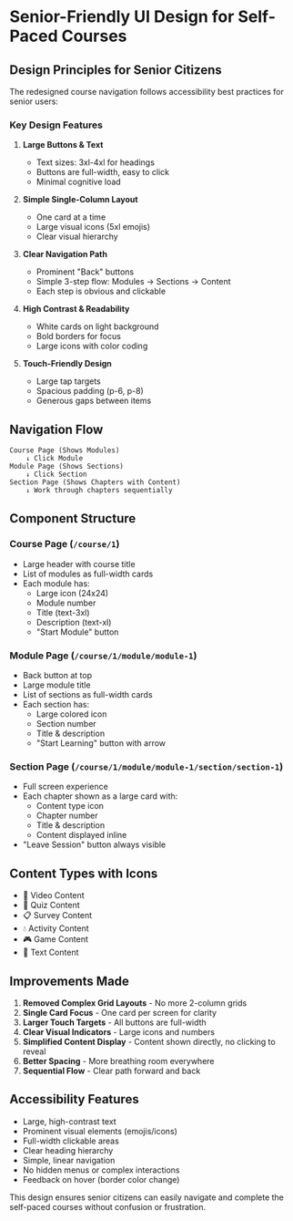 # Senior-Friendly UI Design for Self-Paced Courses

## Design Principles for Senior Citizens

The redesigned course navigation follows accessibility best practices for senior users:

### Key Design Features

1. **Large Buttons & Text**
   - Text sizes: 3xl-4xl for headings
   - Buttons are full-width, easy to click
   - Minimal cognitive load

2. **Simple Single-Column Layout**
   - One card at a time
   - Large visual icons (5xl emojis)
   - Clear visual hierarchy

3. **Clear Navigation Path**
   - Prominent "Back" buttons
   - Simple 3-step flow: Modules → Sections → Content
   - Each step is obvious and clickable

4. **High Contrast & Readability**
   - White cards on light background
   - Bold borders for focus
   - Large icons with color coding

5. **Touch-Friendly Design**
   - Large tap targets
   - Spacious padding (p-6, p-8)
   - Generous gaps between items

## Navigation Flow

```
Course Page (Shows Modules)
    ↓ Click Module
Module Page (Shows Sections)
    ↓ Click Section
Section Page (Shows Chapters with Content)
    ↓ Work through chapters sequentially
```

## Component Structure

### Course Page (`/course/1`)
- Large header with course title
- List of modules as full-width cards
- Each module has:
  - Large icon (24x24)
  - Module number
  - Title (text-3xl)
  - Description (text-xl)
  - "Start Module" button

### Module Page (`/course/1/module/module-1`)
- Back button at top
- Large module title
- List of sections as full-width cards
- Each section has:
  - Large colored icon
  - Section number
  - Title & description
  - "Start Learning" button with arrow

### Section Page (`/course/1/module/module-1/section/section-1`)
- Full screen experience
- Each chapter shown as a large card with:
  - Content type icon
  - Chapter number
  - Title & description
  - Content displayed inline
- "Leave Session" button always visible

## Content Types with Icons

- 🎥 Video Content
- 🧠 Quiz Content
- 📋 Survey Content
- 💧 Activity Content
- 🎮 Game Content
- 📄 Text Content

## Improvements Made

1. **Removed Complex Grid Layouts** - No more 2-column grids
2. **Single Card Focus** - One card per screen for clarity
3. **Larger Touch Targets** - All buttons are full-width
4. **Clear Visual Indicators** - Large icons and numbers
5. **Simplified Content Display** - Content shown directly, no clicking to reveal
6. **Better Spacing** - More breathing room everywhere
7. **Sequential Flow** - Clear path forward and back

## Accessibility Features

- Large, high-contrast text
- Prominent visual elements (emojis/icons)
- Full-width clickable areas
- Clear heading hierarchy
- Simple, linear navigation
- No hidden menus or complex interactions
- Feedback on hover (border color change)

This design ensures senior citizens can easily navigate and complete the self-paced courses without confusion or frustration.

